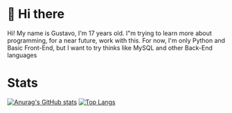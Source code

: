 # 👋 Hi there

Hi! My name is Gustavo, I'm 17 years old. I"m trying to learn more about programming, for a near future, work with this. For now, I'm only Python and Basic Front-End, but I want to try thinks like MySQL and other Back-End languages

# Stats

[![Anurag's GitHub stats](https://github-readme-stats.vercel.app/api?username=Tavar3s&theme=transparent)](https://github.com/anuraghazra/github-readme-stats)
[![Top Langs](https://github-readme-stats.vercel.app/api/top-langs/?username=Tavar3s&theme=transparent)](https://github.com/anuraghazra/github-readme-stats)


<!---
Tavar3s/Tavar3s is a ✨ special ✨ repository because its `README.md` (this file) appears on your GitHub profile.
You can click the Preview link to take a look at your changes.
--->
